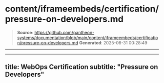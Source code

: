 # content/iframeembeds/certification/pressure-on-developers.md

> **Source**: https://github.com/pantheon-systems/documentation/blob/main/content/iframeembeds/certification/pressure-on-developers.md
> **Generated**: 2025-08-31 00:28:49

---

---
title: WebOps Certification
subtitle: "Pressure on Developers"
---

<Partial file="certification-guide/pressure-on-developers.md" />

